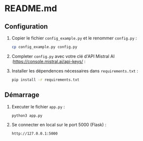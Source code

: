 # README.md

## Configuration

1. Copier le fichier `config_example.py` et le renommer `config.py` :
   ```sh
   cp config_example.py config.py

2. Completer `config.py` avec votre clé d'API Mistral AI :https://console.mistral.ai/api-keys/ :


3. Installer les dépendences nécessaires dans `requirements.txt` :
   ```sh
   pip install -r requirements.txt


## Démarrage

1. Executer le fichier `app.py` :
   ```sh
   python3 app.py

2. Se connecter en local sur le port 5000 (Flask) :
   ```sh
   http://127.0.0.1:5000